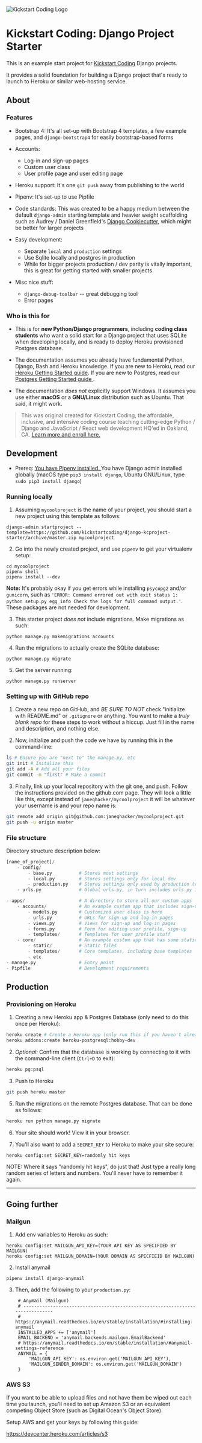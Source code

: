 ![Kickstart Coding Logo](./apps/core/static/images/kickstart_coding_logo.png)

# Kickstart Coding: Django Project Starter

This is an example start project for [Kickstart Coding](http://kickstartcoding.com/)
Django projects.

It provides a solid foundation for building a Django project that's ready to
launch to Heroku or similar web-hosting service.


## About

### Features

* Bootstrap 4: It's all set-up with Bootstrap 4 templates, a few example pages,
  and `django-bootstrap4` for easily bootstrap-based forms

* Accounts:
    * Log-in and sign-up pages
    * Custom user class
    * User profile page and user editing page

* Heroku support: It's one `git push` away from publishing to the world

* Pipenv: It's set-up to use Pipfile

* Code standards: This was created to be a happy medium between the default
  `django-admin` starting template and heavier weight scaffolding such as
  Audrey / Daniel Greenfield's
  [Django Cookiecutter](https://github.com/pydanny/cookiecutter-django),
  which might be better for larger projects

* Easy development:
    * Separate `local` and `production` settings
    * Use Sqlite locally and postgres in production
    * While for bigger projects production / dev parity is vitally important,
      this is great for getting started with smaller projects

* Misc nice stuff:
    * `django-debug-toolbar` -- great debugging tool
    * Error pages

### Who is this for

* This is for **new Python/Django programmers**, including **coding class
  students** who want a solid start for a Django project that uses SQLite when
  developing locally, and is ready to deploy Heroku provisioned Postgres
  database.

* The documentation assumes you already have fundamental Python, Django, Bash
  and Heroku knowledge. If you are new to Heroku, read our [Heroku Getting
  Started guide](http://github.com/kickstartcoding/heroku-getting-started/).
If you are new to Postgres, read our [Postgres Getting Started guide
  ](https://github.com/kickstartcoding/postgres-getting-started).

* The documentation *does not* explicitly support Windows. It assumes you use
  either **macOS** or a **GNU/Linux** distribution such as Ubuntu. That said,
  it might work.

> This was original created for Kickstart Coding, the affordable, inclusive,
> and intensive coding course teaching cutting-edge Python / Django and
> JavaScript / React web development HQ'ed in Oakland, CA.
> [Learn more and enroll here.](http://kickstartcoding.com/?utm_source=github&utm_campaign=cheatsheets)


## Development

* Prereq: [You have Pipenv installed.
  ](https://github.com/kickstartcoding/pipenv-getting-started) You have Django
  admin installed globally (macOS type `pip3 install django`, Ubuntu GNU/Linux,
  type `sudo pip3 install django`)

### Running locally

1. Assuming `mycoolproject` is the name of your project, you should start a new
project using this template as follows:
```
django-admin startproject --template=https://github.com/kickstartcoding/django-kcproject-starter/archive/master.zip mycoolproject
```

2. Go into the newly created project, and use `pipenv` to get your virtualenv
setup:
```
cd mycoolproject
pipenv shell
pipenv install --dev
```

**Note:** It's probably okay if you get errors while installing `psycopg2`
and/or `gunicorn`, such as `'ERROR: Command errored out with exit status 1:
python setup.py egg_info Check the logs for full command output.'`.  These
packages are not needed for development.

3. This starter project *does not* include migrations. Make migrations as such:
```
python manage.py makemigrations accounts
```

4. Run the migrations to actually create the SQLite database:
```
python manage.py migrate
```

5. Get the server running:
```
python manage.py runserver
```

### Setting up with GitHub repo

1. Create a new repo on GitHub, and *BE SURE TO NOT* check "initialize with
README.md" or `.gitignore` or anything. You want to make a *truly blank repo*
for these steps to work without a hiccup.  Just fill in the name and
description, and nothing else.

2. Now, initialize and push the code we have by running this in the
command-line:

```bash
ls # Ensure you are "next to" the manage.py, etc
git init # Initalize this
git add -A # Add all your files
git commit -m "first" # Make a commit
```

3. Finally, link up your local repository with the git one, and push.  Follow
the instructions provided on the github.com page. They will look a little like
this, except instead of `janeqhacker/mycoolproject` it will be whatever your
username is and your repo name is:

```bash
git remote add origin git@github.com:janeqhacker/mycoolproject.git
git push -u origin master
```

### File structure

Directory structure description below:

```python
[name_of_project]/
    - config/
        - base.py          # Stores most settings
        - local.py         # Stores settings only for local dev
        - production.py    # Stores settings only used by production (e.g. Heroku)
    - urls.py              # Global urls.py, in turn includes urls.py in apps

- apps/                    # A directory to store all our custom apps
    - accounts/            # An example custom app that includes sign-up and log-in
        - models.py        # Customized user class is here
        - urls.py          # URLs for sign-up and log-in pages
        - views.py         # Views for sign-up and log-in pages
        - forms.py         # Form for editing user profile, sign-up
        - templates/       # Templates for user profile stuff
    - core/                # An example custom app that has some static pages
        - static/          # Static files
        - templates/       # Core templates, including base templates
        - etc
- manage.py                # Entry point
- Pipfile                  # Development requirements
```


## Production


### Provisioning on Heroku

1. Creating a new Heroku app & Postgres Database (only need to do this once per
Heroku):
```bash
heroku create # Create a Heroku app (only run this if you haven't already)
heroku addons:create heroku-postgresql:hobby-dev
```

2. *Optional:* Confirm that the database is working by connecting to it with the
command-line client (`Ctrl+D` to exit):
```bash
heroku pg:psql
```

3. Push to Heroku
```bash
git push heroku master
```


5. Run the migrations on the remote Postgres database. That can be done as
follows:
```bash
heroku run python manage.py migrate
```

6. Your site should work! View it in your browser.

7. You'll also want to add a `SECRET_KEY` to Heroku to make your site secure:
```bash
heroku config:set SECRET_KEY=randomly hit keys
```

NOTE: Where it says "randomly hit keys", do just that!  Just type a really long
random series of letters and numbers. You'll never have to remember it again.

----------------------

## Going further


### Mailgun

1. Add env variables to Heroku as such:

```
heroku config:set MAILGUN_API_KEY=(YOUR API KEY AS SPECIFIED BY MAILGUN)
heroku config:set MAILGUN_DOMAIN=(YOUR DOMAIN AS SPECFIEID BY MAILGUN)
```

2. Install anymail

```
pipenv install django-anymail
```

3. Then, add the following to your `production.py`:


        # Anymail (Mailgun)
        # ------------------------------------------------------------------------------
        # https://anymail.readthedocs.io/en/stable/installation/#installing-anymail
        INSTALLED_APPS += ['anymail']
        EMAIL_BACKEND = 'anymail.backends.mailgun.EmailBackend'
        # https://anymail.readthedocs.io/en/stable/installation/#anymail-settings-reference
        ANYMAIL = {
            'MAILGUN_API_KEY': os.environ.get('MAILGUN_API_KEY'),
            'MAILGUN_SENDER_DOMAIN': os.environ.get('MAILGUN_DOMAIN')
        }



### AWS S3

If you want to be able to upload files and not have them be wiped out each time
you launch, you'll need to set up Amazon S3 or an equivalent competing Object
Store (such as Digital Ocean's Object Store).

Setup AWS and get your keys by following this guide:

<https://devcenter.heroku.com/articles/s3>

